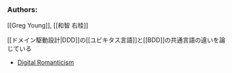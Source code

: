 ### Authors:
[[Greg Young]], [[和智 右桂]]

[[ドメイン駆動設計|DDD]]の[[ユビキタス言語]]と[[BDD]]の共通言語の違いを論じている

- [Digital Romanticism](https://digitalsoul.hatenadiary.org/entry/20091129/1259487865)